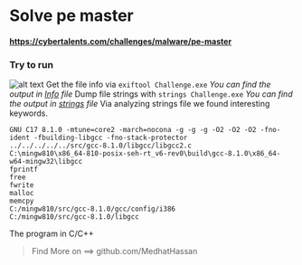 # Solve pe master
#### https://cybertalents.com/challenges/malware/pe-master

### Try to run
![alt text](images/image.png)
Get the file info via `exiftool Challenge.exe`
*You can find the output in [Info](Info.txt) file* 
Dump file strings with `strings Challenge.exe`
*You can find the output in [strings](Strings.txt) file* 
Via analyzing strings file we found interesting keywords.
```
GNU C17 8.1.0 -mtune=core2 -march=nocona -g -g -g -O2 -O2 -O2 -fno-ident -fbuilding-libgcc -fno-stack-protector
../../../../../src/gcc-8.1.0/libgcc/libgcc2.c
C:\mingw810\x86_64-810-posix-seh-rt_v6-rev0\build\gcc-8.1.0\x86_64-w64-mingw32\libgcc
fprintf
free
fwrite
malloc
memcpy
C:/mingw810/src/gcc-8.1.0/gcc/config/i386
C:/mingw810/src/gcc-8.1.0/libgcc
```

The program in C/C++



>Find More on ==> github.com/MedhatHassan 
